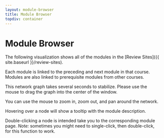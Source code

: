 ```yaml
---
layout: module-browser
title: Module Browser
topdiv: container
---
```


# Module Browser

The following visualization shows all of the modules in the [Review Sites]({{ site.baseurl }}/review-sites).

Each module is linked to the preceding and next module in that course. Modules are also linked to prerequisite modules from other courses. 

This network graph takes several seconds to stabilize. Please use the mouse to drag the graph into the center of the window. 

You can use the mouse to zoom in, zoom out, and pan around the network.

Hovering over a node will show a tooltip with the module description.

Double-clicking a node is intended take you to the corresponding module page.  *Note:* sometimes you might need to single-click, then double-click, for this function to work.




